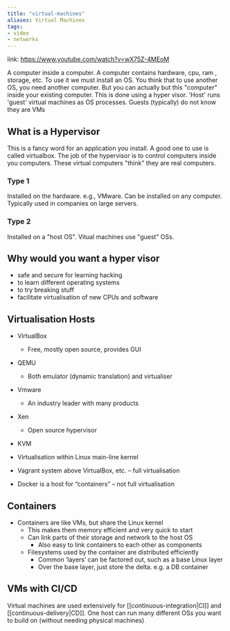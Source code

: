 ```yaml
---
title: "virtual-machines"
aliases: Virtual Machines
tags: 
- video
- networks
---
```


link: https://www.youtube.com/watch?v=wX75Z-4MEoM

A computer inside a computer. A computer contains hardware, cpu, ram , storage, etc. To use it we must install an OS. You think that to use another OS, you need another computer. But you can actually but this "computer" inside your existing computer.  This is done using a hyper visor. 'Host' runs 'guest' virtual machines as OS processes. Guests (typically) do not know they are VMs

## What is a Hypervisor
This is a fancy word for an application you install. A good one to use is called virtualbox. The job of the hypervisor is to control computers inside you computers. These virtual computers "think" they are real computers.

### Type 1
Installed on the hardware. e.g., VMware. Can be installed on any computer. Typically used in companies on large servers. 

### Type 2
Installed on a "host OS". Vitual machines use "guest" OSs.

## Why would you want a hyper visor
- safe and secure for learning hacking
- to learn different operating systems
- to try breaking stuff
- facilitate virtualisation of new CPUs and software

## Virtualisation Hosts
- VirtualBox 
	- Free, mostly open source, provides GUI 
- QEMU 
	- Both emulator (dynamic translation) and virtualiser 
- Vmware 
	- An industry leader with many products 
- Xen 
	- Open source hypervisor 
- KVM 
- Virtualisation within Linux main-line kernel

- Vagrant system above VirtualBox, etc. – full virtualisation 
- Docker is a host for “containers” – not full virtualisation

## Containers
- Containers are like VMs, but share the Linux kernel 
	- This makes them memory efficient and very quick to start 
	- Can link parts of their storage and network to the host OS 
		- Also easy to link containers to each other as components 
	- Filesystems used by the container are distributed efficiently 
		- Common ‘layers’ can be factored out, such as a base Linux layer 
		- Over the base layer, just store the delta. e.g. a DB container

## VMs with CI/CD
Virtual machines are used extensively for [[continuous-integration|CI]] and [[continuous-delivery|CD]]. One host can run many different OSs you want to build on (without needing physical machines)